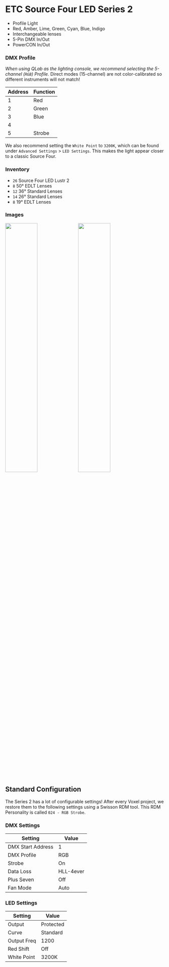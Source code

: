 # ETC Source Four LED Series 2

- Profile Light
- Red, Amber, Lime, Green, Cyan, Blue, Indigo
- Interchangeable lenses
- 5-Pin DMX In/Out
- PowerCON In/Out

### DMX Profile

*When using QLab as the lighting console, we recommend selecting the 5-channel (`RGB`) Profile.*
Direct modes (15-channel) are not color-calibrated so different instruments will not match!

| Address | Function  |
| ------- | --------- |
| 1       | Red       |
| 2       | Green     |
| 3       | Blue      |
| 4       |           |
| 5       | Strobe    |

We also recommend setting the `White Point` to `3200K`, which can be found under `Advanced Settings` > `LED Settings`. This makes the light appear closer to a classic Source Four.


### Inventory
- `26` Source Four LED Lustr 2
- `8` 50&deg; EDLT Lenses
- `12` 36&deg; Standard Lenses
- `14` 26&deg; Standard Lenses
- `8` 19&deg; EDLT Lenses


### Images

<img width="45%" src="https://user-images.githubusercontent.com/919746/157319791-3e77a0cc-4302-43a9-83f8-3e45f767221d.png">
<img width="45%" src="https://user-images.githubusercontent.com/919746/157324893-d605b17f-6312-4d54-9519-cb449258e73e.png">


## Standard Configuration
The Series 2 has a lot of configurable settings! After every Voxel project, we restore them to the following settings using a Swisson RDM tool. This RDM Personality is called `024 - RGB Strobe`.

### DMX Settings
| Setting | Value  |
| --- | --- |
| DMX Start Address | 1 |
| DMX Profile | RGB |
| Strobe | On |
| Data Loss | HLL-4ever |
| Plus Seven | Off |
| Fan Mode | Auto |

### LED Settings
| Setting | Value  |
| --- | --- |
| Output | Protected |
| Curve | Standard |
| Output Freq | 1200 |
| Red Shift | Off |
| White Point | 3200K |

